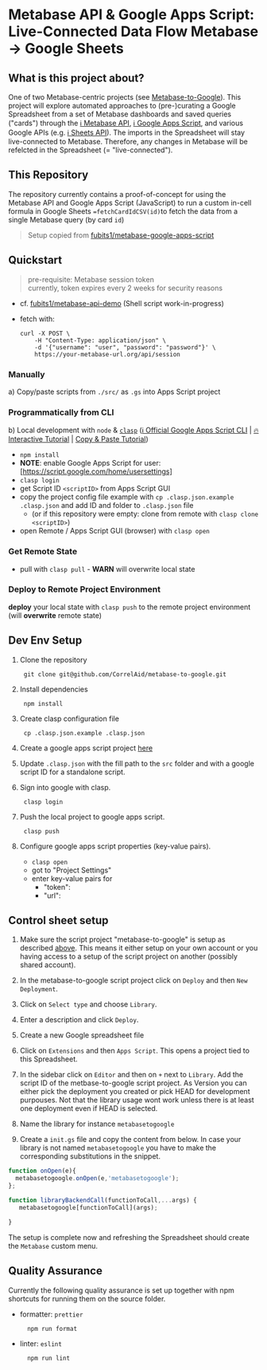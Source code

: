 # Metabase API & Google Apps Script: Live-Connected Data Flow Metabase -> Google Sheets

## What is this project about?

One of two Metabase-centric projects (see 
[Metabase-to-Google](https://github.com/CorrelAid/metabase-to-google)). This project will explore
automated approaches to (pre-)curating a Google Spreadsheet from a set of Metabase dashboards and
saved queries ("cards") through the 
[ℹ️ Metabase API](https://www.metabase.com/docs/latest/api-documentation),
[ℹ️ Google Apps Script](https://developers.google.com/apps-script), and various Google APIs
(e.g. [ℹ️ Sheets API](https://developers.google.com/sheets/api)). The imports in the Spreadsheet
will stay live-connected to Metabase. Therefore, any changes in Metabase will be refelcted in the
Spreadsheet (= "live-connected").

## This Repository

The repository currently contains a proof-of-concept for using the Metabase API and Google Apps
Script (JavaScript) to run a custom in-cell formula in Google Sheets `=fetchCardIdCSV(id)`to fetch
the data from a single Metabase query (by card `id`)

> Setup copied from [fubits1/metabase-google-apps-script](https://github.com/fubits1/metabase-google-apps-script)


## Quickstart

> pre-requisite: Metabase session token  
> currently, token expires every 2 weeks for security reasons

- cf. [fubits1/metabase-api-demo](https://github.com/fubits1/metabase-api-demo) (Shell script work-in-progress)
- fetch with:

  ```{bash}
  curl -X POST \
      -H "Content-Type: application/json" \
      -d '{"username": "user", "password": "password"}' \
      https://your-metabase-url.org/api/session
  ```

### Manually

a) Copy/paste scripts from `./src/` as `.gs` into Apps Script project

### Programmatically from CLI

b) Local development with `node` & [`clasp`](https://github.com/google/clasp)
([ℹ️ Official Google Apps Script CLI](https://developers.google.com/apps-script/guides/clasp)
| [🔥 Interactive Tutorial](https://codelabs.developers.google.com/codelabs/clasp/#0)
| [Copy & Paste Tutorial](https://developers.google.com/apps-script/quickstart/custom-functions))

- `npm install`
- **NOTE**: enable Google Apps Script for user: [https://script.google.com/home/usersettings]
- `clasp login`
- get Script ID `<scriptID>` from Apps Script GUI
- copy the project config file example with `cp .clasp.json.example .clasp.json` and add ID and
  folder to `.clasp.json` file
  - (or if this repository were empty: clone from remote with `clasp clone <scriptID>`)
- open Remote / Apps Script GUI (browser) with `clasp open`

### Get Remote State

- pull with `clasp pull` - **WARN** will overwrite local state

### Deploy to Remote Project Environment

**deploy** your local state with `clasp push` to the remote project environment
(will **overwrite** remote state)

## Dev Env Setup

1. Clone the repository

        git clone git@github.com/CorrelAid/metabase-to-google.git

1. Install dependencies

        npm install

1. Create clasp configuration file

        cp .clasp.json.example .clasp.json

1. Create a google apps script project [here](https://script.google.com/home)

1. Update `.clasp.json` with the fill path to the `src` folder and with a google script ID for a
   standalone script.

1. Sign into google with clasp.

        clasp login

1. Push the local project to google apps script.

        clasp push

1. Configure google apps script properties (key-value pairs).

    - `clasp open`
    - got to "Project Settings"
    - enter key-value pairs for
        - "token": <your metabase session token>
        - "url": <url of the metabase instance>

## Control sheet setup

1. Make sure the script project "metabase-to-google" is setup as described [above](#dev-env-setup).
   This means it either setup on your own account or you having access to a setup of the script project on
   another (possibly shared account).

1. In the metabase-to-google script project click on `Deploy` and then `New Deployment`.

1. Click on `Select type` and choose `Library`.

1. Enter a description and click `Deploy`.

1. Create a new Google spreadsheet file

1. Click on `Extensions` and then `Apps Script`. This opens a project tied to this Spreadsheet.

1. In the sidebar click on `Editor` and then on `+` next to `Library`. Add the script ID of the metbase-to-google
    script project. As Version you can either pick the deployment you created or pick HEAD for development purpouses.
    Not that the library usage wont work unless there is at least one deployment even if HEAD is selected.

1. Name the library for instance `metabasetogoogle`

1. Create a `init.gs` file and copy the content from below. In case your library is not named
   `metabasetogoogle` you have to make the corresponding substitutions in the snippet.

```JavaScript
function onOpen(e){
  metabasetogoogle.onOpen(e,'metabasetogoogle');
};

function libraryBackendCall(functionToCall,...args) {
   metabasetogoogle[functionToCall](args);

}
```

The setup is complete now and refreshing the Spreadsheet should create the `Metabase` custom
menu.

## Quality Assurance

Currently the following quality assurance is set up together with npm shortcuts for running
them on the source folder.

- formatter: `prettier`

        npm run format

- linter: `eslint`

        npm run lint

